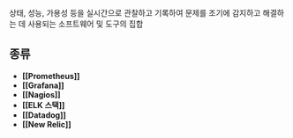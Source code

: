 상태, 성능, 가용성 등을 실시간으로 관찰하고 기록하여 문제를 조기에 감지하고 해결하는 데 사용되는 소프트웨어 및 도구의 집합

## 종류

- **[[Prometheus]]**
- **[[Grafana]]** 
- **[[Nagios]]**
- **[[ELK 스택]]**
- **[[Datadog]]**
- **[[New Relic]]**
